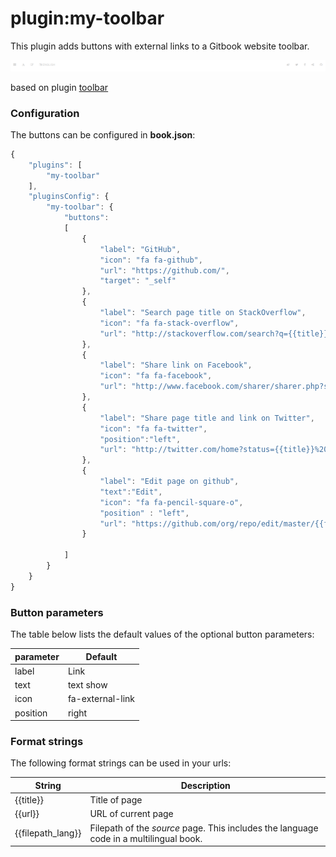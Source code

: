 # plugin:my-toolbar

This plugin adds buttons with external links to a Gitbook website toolbar.

![](./assets/images/my-toolbar.png)

based on plugin [toolbar](https://github.com/Simran-B/gitbook-plugin-toolbar)

### Configuration

The buttons can be configured in **book.json**:

```js
{
    "plugins": [
        "my-toolbar"
    ],
    "pluginsConfig": {
        "my-toolbar": {
            "buttons":
            [
                {
                    "label": "GitHub",
                    "icon": "fa fa-github",
                    "url": "https://github.com/",
                    "target": "_self"
                },
                {
                    "label": "Search page title on StackOverflow",
                    "icon": "fa fa-stack-overflow",
                    "url": "http://stackoverflow.com/search?q={{title}}"
                },
                {
                    "label": "Share link on Facebook",
                    "icon": "fa fa-facebook",
                    "url": "http://www.facebook.com/sharer/sharer.php?s=100&p[url]={{url}}"
                },
                {
                    "label": "Share page title and link on Twitter",
                    "icon": "fa fa-twitter",
                    "position":"left",
                    "url": "http://twitter.com/home?status={{title}}%20{{url}}"
                },
                {
                    "label": "Edit page on github",
                    "text":"Edit",
                    "icon": "fa fa-pencil-square-o",
                    "position" : "left",
                    "url": "https://github.com/org/repo/edit/master/{{filepath_lang}}"
                }
                
            ]
        }
    }
}
```

### Button parameters

The table below lists the default values of the optional button parameters:

parameter | Default
---|---
label | Link
text | text show
icon | fa-external-link
position | right

### Format strings

The following format strings can be used in your urls:

String | Description
---|---
{{title}} | Title of page
{{url}} | URL of current page
{{filepath_lang}} | Filepath of the *source* page. This includes the language code in a multilingual book.


